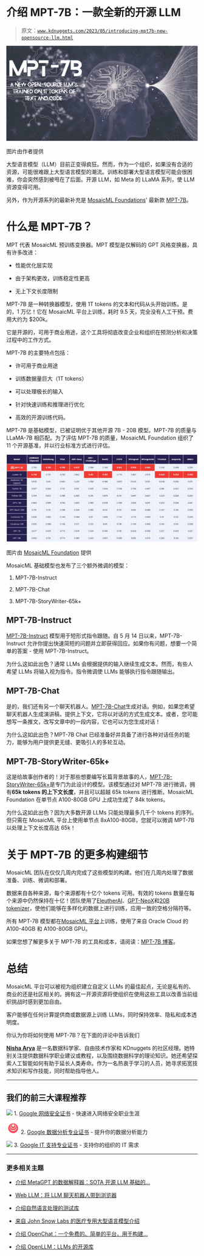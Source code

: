 # 介绍 MPT-7B：一款全新的开源 LLM

> 原文：[`www.kdnuggets.com/2023/05/introducing-mpt7b-new-opensource-llm.html`](https://www.kdnuggets.com/2023/05/introducing-mpt7b-new-opensource-llm.html)

![介绍 MPT-7B：一款全新的开源 LLM](img/e8dc98d8b617d12aa091933c049049a7.png)

图片由作者提供

大型语言模型（LLM）目前正变得疯狂。然而，作为一个组织，如果没有合适的资源，可能很难跟上大型语言模型的潮流。训练和部署大型语言模型可能会很困难，你会突然感到被甩在了后面。开源 LLM，如 Meta 的 LLaMA 系列，使 LLM 资源变得可用。

另外，作为开源系列的最新补充是 [MosaicML Foundations](https://www.mosaicml.com/)' 最新款 [MPT-7B](https://huggingface.co/mosaicml/mpt-7b)。

# 什么是 MPT-7B？

MPT 代表 MosaicML 预训练变换器。MPT 模型是仅解码的 GPT 风格变换器，具有许多改进：

+   性能优化层实现

+   由于架构更改，训练稳定性更高

+   无上下文长度限制

MPT-7B 是一种转换器模型，使用 1T tokens 的文本和代码从头开始训练。是的，1 万亿！它在 MosaicML 平台上训练，耗时 9.5 天，完全没有人工干预。费用大约为 $200k。

它是开源的，可用于商业用途，这个工具将彻底改变企业和组织在预测分析和决策过程中的工作方式。

MPT-7B 的主要特点包括：

+   许可用于商业用途

+   训练数据量巨大（1T tokens）

+   可以处理极长的输入

+   针对快速训练和推理进行优化

+   高效的开源训练代码。

MPT-7B 是基础模型，已被证明优于其他开源 7B - 20B 模型。MPT-7B 的质量与 LLaMA-7B 相匹配。为了评估 MPT-7B 的质量，MosaicML Foundation 组织了 11 个开源基准，并以行业标准方式进行评估。

![介绍 MPT-7B：一款全新的开源 LLM](img/05981dd7e854b430900b0d303b0aa9b6.png)

图片由 [MosaicML Foundation](https://www.mosaicml.com/blog/mpt-7b) 提供

MosaicML 基础模型也发布了三个额外微调的模型：

1.  MPT-7B-Instruct

1.  MPT-7B-Chat

1.  MPT-7B-StoryWriter-65k+

## MPT-7B-Instruct

[MPT-7B-Instruct](https://huggingface.co/mosaicml/mpt-7b-instruct) 模型用于短形式指令跟随。自 5 月 14 日以来，MPT-7B-Instruct 允许你提出快速简短的问题并立即获得回应。如果你有问题，想要一个简单的答案 - 使用 MPT-7B-Instruct。

为什么这如此出色？通常 LLMs 会根据提供的输入继续生成文本。然而，有些人希望 LLMs 将输入视为指令。指令微调使 LLMs 能够执行指令跟随输出。

## MPT-7B-Chat

是的，我们还有另一个聊天机器人。[MPT-7B-Chat](https://huggingface.co/mosaicml/mpt-7b-chat)生成对话。例如，如果您希望聊天机器人生成演讲稿，提供上下文，它将以对话的方式生成文本。或者，您可能想写一条推文，改写文章中的一段内容，它也可以为您生成对话！

为什么这如此出色？MPT-7B Chat 已经准备好并具备了进行各种对话任务的能力，能够为用户提供更无缝、更吸引人的多轮互动。

## MPT-7B-StoryWriter-65k+

这是给故事创作者的！对于那些想要编写长篇背景故事的人，[MPT-7B-StoryWriter-65k+](https://huggingface.co/mosaicml/mpt-7b-storywriter)是专门为此设计的模型。该模型通过对 MPT-7B 进行微调，拥有**65k tokens 的上下文长度**，并且可以超越 65k tokens 进行推断。MosaicML Foundation 在单节点 A100-80GB GPU 上成功生成了 84k tokens。

为什么这如此出色？因为大多数开源 LLMs 只能处理最多几千个 tokens 的序列。但只需在 MosaicML 平台上使用单节点 8xA100-80GB，您就可以微调 MPT-7B 以处理上下文长度高达 65k！

# 关于 MPT-7B 的更多构建细节

MosaicML 团队在仅仅几周内完成了这些模型的构建。他们在几周内处理了数据准备、训练、微调和部署。

数据来自各种来源，每个来源都有十亿个 tokens 可用。有效的 tokens 数量在每个来源中仍然保持在十亿！团队使用了[EleutherAI](https://www.eleuther.ai/)、[GPT-NeoX](https://aclanthology.org/2022.bigscience-1.9/)和[20B tokenizer](https://huggingface.co/docs/transformers/model_doc/gpt_neox)，使他们能够在多样化的数据上进行训练，应用一致的空格分隔符等。

所有 MPT-7B 模型都在[MosaicML 平台](https://www.mosaicml.com/training)上训练，使用了来自 Oracle Cloud 的 A100-40GB 和 A100-80GB GPU。

如果您想了解更多关于 MPT-7B 的工具和成本，请阅读：[MPT-7B 博客](https://www.mosaicml.com/blog/mpt-7b)。

# 总结

MosaicML 平台可以被视为组织建立自定义 LLMs 的最佳起点，无论是私有的、商业的还是社区相关的。拥有这一开源资源将使组织在使用这些工具以改善当前组织挑战时感到更加自由。

客户能够在任何计算提供商或数据源上训练 LLMs，同时保持效率、隐私和成本透明度。

你认为你将如何使用 MPT-7B？在下面的评论中告诉我们

**[Nisha Arya](https://www.linkedin.com/in/nisha-arya-ahmed/)** 是一名数据科学家、自由技术作家和 KDnuggets 的社区经理。她特别关注提供数据科学职业建议或教程，以及围绕数据科学的理论知识。她还希望探索人工智能如何有助于延长人类寿命。作为一名热衷于学习的人员，她寻求拓宽技术知识和写作技能，同时帮助指导他人。

* * *

## 我们的前三大课程推荐

![](img/0244c01ba9267c002ef39d4907e0b8fb.png) 1\. [Google 网络安全证书](https://www.kdnuggets.com/google-cybersecurity) - 快速进入网络安全职业生涯

![](img/e225c49c3c91745821c8c0368bf04711.png) 2\. [Google 数据分析专业证书](https://www.kdnuggets.com/google-data-analytics) - 提升你的数据分析能力

![](img/0244c01ba9267c002ef39d4907e0b8fb.png) 3\. [Google IT 支持专业证书](https://www.kdnuggets.com/google-itsupport) - 支持你的组织的 IT 需求

* * *

### 更多相关主题

+   [介绍 MetaGPT 的数据解释器：SOTA 开源 LLM 基础的…](https://www.kdnuggets.com/metagpt-data-interpreter-open-source-llm-based-data-solutions)

+   [Web LLM：将 LLM 聊天机器人带到浏览器](https://www.kdnuggets.com/2023/05/webllm-bring-llm-chatbots-browser.html)

+   [介绍自然语言处理的测试库](https://www.kdnuggets.com/2023/04/introducing-testing-library-natural-language-processing.html)

+   [来自 John Snow Labs 的医疗专用大型语言模型介绍](https://www.kdnuggets.com/2023/04/john-snow-introducing-healthcare-specific-large-language-models-john-snow-labs.html)

+   [介绍 OpenChat：一个免费的、简单的平台，用于构建…](https://www.kdnuggets.com/2023/06/introducing-openchat-free-simple-platform-building-custom-chatbots-minutes.html)

+   [介绍 OpenLLM：LLMs 的开源库](https://www.kdnuggets.com/2023/07/introducing-openllm-open-source-library-llms.html)
